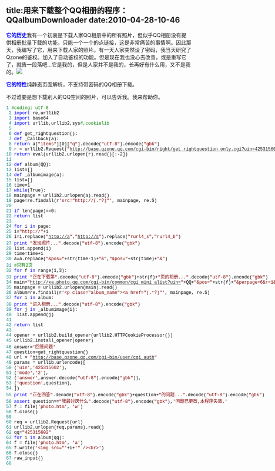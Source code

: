 title:用来下载整个QQ相册的程序：QQalbumDownloader
date:2010-04-28-10-46
---
<div id="blogDetailDiv" style="font-size:14px;">&#13;
                                                &#13;
                                                <p><b><font class="Apple-style-span" color="#0000FF">它的历史</font></b>我有一个初衷是下载人家QQ相册中的所有照片，但似乎QQ相册没有提供相册批量下载的功能，只能一个一个的点链接，这是非常痛苦的事情啊。因此那天，我编写了它，用来下载人家的照片。有一天人家突然设了密码，我当天研究了Qzone的鉴权。加入了自动鉴权的功能。但是现在我也没心去改善，或是重写它了，就告一段落吧...它是我的，但是人家并不是我的，长再好有什么用，又不是我的。<img src="/qzone/em/e101.gif"/></p><p><b><font class="Apple-style-span" color="#0000FF">它的特性</font></b>纯静态页面解析，不支持带密码的QQ相册下载。</p><p>不过谁要是想下载别人的QQ空间的照片，可以告诉我。我来帮助你。</p><p><span class="Apple-style-span" style="font-family: 'Courier New', monospace; line-height: normal; font-size: 12px; white-space: pre; "><span style="color: rgb(0, 128, 128); ">1</span> <span style="color: rgb(0, 128, 0); ">#</span><span style="color: rgb(0, 128, 0); ">coding: utf-8</span><span style="color: rgb(0, 128, 0); ">
</span><span style="color: rgb(0, 128, 128); "> 2</span> <span style="color: rgb(0, 128, 0); "/><span style="color: rgb(0, 0, 255); ">import</span><span style="color: rgb(0, 0, 0); "> re,urllib2
</span><span style="color: rgb(0, 128, 128); "> 3</span> <span style="color: rgb(0, 0, 0); "/><span style="color: rgb(0, 0, 255); ">import</span><span style="color: rgb(0, 0, 0); "> base64
</span><span style="color: rgb(0, 128, 128); "> 4</span> <span style="color: rgb(0, 0, 0); "/><span style="color: rgb(0, 0, 255); ">import</span><span style="color: rgb(0, 0, 0); "> urllib,urllib2,sys</span><span style="color: rgb(0, 128, 0); ">#</span><span style="color: rgb(0, 128, 0); ">,cookielib</span><span style="color: rgb(0, 128, 0); ">
</span><span style="color: rgb(0, 128, 128); "> 5</span> <span style="color: rgb(0, 128, 0); "/><span style="color: rgb(0, 0, 0); ">
</span><span style="color: rgb(0, 128, 128); "> 6</span> <span style="color: rgb(0, 0, 0); "/><span style="color: rgb(0, 0, 255); ">def</span><span style="color: rgb(0, 0, 0); "> get_rightquestion():
</span><span style="color: rgb(0, 128, 128); "> 7</span> <span style="color: rgb(0, 0, 0); "></span><span style="color: rgb(0, 0, 255); ">def</span><span style="color: rgb(0, 0, 0); "> _Callback(a):
</span><span style="color: rgb(0, 128, 128); "> 8</span> <span style="color: rgb(0, 0, 0); "></span><span style="color: rgb(0, 0, 255); ">return</span><span style="color: rgb(0, 0, 0); "> a[</span><span style="color: rgb(128, 0, 0); ">"</span><span style="color: rgb(128, 0, 0); ">items</span><span style="color: rgb(128, 0, 0); ">"</span><span style="color: rgb(0, 0, 0); ">][0][</span><span style="color: rgb(128, 0, 0); ">"</span><span style="color: rgb(128, 0, 0); ">q</span><span style="color: rgb(128, 0, 0); ">"</span><span style="color: rgb(0, 0, 0); ">].decode(</span><span style="color: rgb(128, 0, 0); ">"</span><span style="color: rgb(128, 0, 0); ">utf-8</span><span style="color: rgb(128, 0, 0); ">"</span><span style="color: rgb(0, 0, 0); ">).encode(</span><span style="color: rgb(128, 0, 0); ">"</span><span style="color: rgb(128, 0, 0); ">gbk</span><span style="color: rgb(128, 0, 0); ">"</span><span style="color: rgb(0, 0, 0); ">)
</span><span style="color: rgb(0, 128, 128); "> 9</span> <span style="color: rgb(0, 0, 0); ">r </span><span style="color: rgb(0, 0, 0); ">=</span><span style="color: rgb(0, 0, 0); "> urllib2.Request(</span><span style="color: rgb(128, 0, 0); ">"</span><span style="color: rgb(128, 0, 0); "><a href="http://base.qzone.qq.com/cgi-bin/right/get_rightquestion_only.cgi?uin=425315602" target="_blank">http://base.qzone.qq.com/cgi-bin/right/get_rightquestion_only.cgi?uin=425315602</a></span><span style="color: rgb(128, 0, 0); ">"</span><span style="color: rgb(0, 0, 0); ">)
</span><span style="color: rgb(0, 128, 128); ">10</span> <span style="color: rgb(0, 0, 0); "></span><span style="color: rgb(0, 0, 255); ">return</span><span style="color: rgb(0, 0, 0); "> eval(urllib2.urlopen(r).read()[:</span><span style="color: rgb(0, 0, 0); ">-</span><span style="color: rgb(0, 0, 0); ">2</span><span style="color: rgb(0, 0, 0); ">])
</span><span style="color: rgb(0, 128, 128); ">11</span> <span style="color: rgb(0, 0, 0); ">
</span><span style="color: rgb(0, 128, 128); ">12</span> <span style="color: rgb(0, 0, 0); "/><span style="color: rgb(0, 0, 255); ">def</span><span style="color: rgb(0, 0, 0); "> album(QQ):
</span><span style="color: rgb(0, 128, 128); ">13</span> <span style="color: rgb(0, 0, 0); ">list</span><span style="color: rgb(0, 0, 0); ">=</span><span style="color: rgb(0, 0, 0); ">[]
</span><span style="color: rgb(0, 128, 128); ">14</span> <span style="color: rgb(0, 0, 0); "></span><span style="color: rgb(0, 0, 255); ">def</span><span style="color: rgb(0, 0, 0); "> _albumimage(a):
</span><span style="color: rgb(0, 128, 128); ">15</span> <span style="color: rgb(0, 0, 0); ">list</span><span style="color: rgb(0, 0, 0); ">=</span><span style="color: rgb(0, 0, 0); ">[]
</span><span style="color: rgb(0, 128, 128); ">16</span> <span style="color: rgb(0, 0, 0); ">time</span><span style="color: rgb(0, 0, 0); ">=</span><span style="color: rgb(0, 0, 0); ">1</span><span style="color: rgb(0, 0, 0); ">
</span><span style="color: rgb(0, 128, 128); ">17</span> <span style="color: rgb(0, 0, 0); "></span><span style="color: rgb(0, 0, 255); ">while</span><span style="color: rgb(0, 0, 0); ">(True):
</span><span style="color: rgb(0, 128, 128); ">18</span> <span style="color: rgb(0, 0, 0); ">mainpage </span><span style="color: rgb(0, 0, 0); ">=</span><span style="color: rgb(0, 0, 0); "> urllib2.urlopen(a).read()
</span><span style="color: rgb(0, 128, 128); ">19</span> <span style="color: rgb(0, 0, 0); ">page</span><span style="color: rgb(0, 0, 0); ">=</span><span style="color: rgb(0, 0, 0); ">re.findall(r</span><span style="color: rgb(128, 0, 0); ">'</span><span style="color: rgb(128, 0, 0); ">src="http://(.*?)"</span><span style="color: rgb(128, 0, 0); ">'</span><span style="color: rgb(0, 0, 0); ">, mainpage, re.S)
</span><span style="color: rgb(0, 128, 128); ">20</span> <span style="color: rgb(0, 0, 0); ">
</span><span style="color: rgb(0, 128, 128); ">21</span> <span style="color: rgb(0, 0, 0); "></span><span style="color: rgb(0, 0, 255); ">if</span><span style="color: rgb(0, 0, 0); "> len(page)</span><span style="color: rgb(0, 0, 0); ">==</span><span style="color: rgb(0, 0, 0); ">0:
</span><span style="color: rgb(0, 128, 128); ">22</span> <span style="color: rgb(0, 0, 0); "></span><span style="color: rgb(0, 0, 255); ">return</span><span style="color: rgb(0, 0, 0); "> list
</span><span style="color: rgb(0, 128, 128); ">23</span> <span style="color: rgb(0, 0, 0); ">
</span><span style="color: rgb(0, 128, 128); ">24</span> <span style="color: rgb(0, 0, 0); "></span><span style="color: rgb(0, 0, 255); ">for</span><span style="color: rgb(0, 0, 0); "> i </span><span style="color: rgb(0, 0, 255); ">in</span><span style="color: rgb(0, 0, 0); "> page:
</span><span style="color: rgb(0, 128, 128); ">25</span> <span style="color: rgb(0, 0, 0); ">i</span><span style="color: rgb(0, 0, 0); ">=</span><span style="color: rgb(128, 0, 0); ">"</span><span style="color: rgb(128, 0, 0); ">http://</span><span style="color: rgb(128, 0, 0); ">"</span><span style="color: rgb(0, 0, 0); ">+</span><span style="color: rgb(0, 0, 0); ">i
</span><span style="color: rgb(0, 128, 128); ">26</span> <span style="color: rgb(0, 0, 0); ">i</span><span style="color: rgb(0, 0, 0); ">=</span><span style="color: rgb(0, 0, 0); ">i.replace(</span><span style="color: rgb(128, 0, 0); ">"</span><span style="color: rgb(128, 0, 0); "><a href="http://a" target="_blank">http://a</a></span><span style="color: rgb(128, 0, 0); ">"</span><span style="color: rgb(0, 0, 0); ">,</span><span style="color: rgb(128, 0, 0); ">"</span><span style="color: rgb(128, 0, 0); "><a href="http://s" target="_blank">http://s</a></span><span style="color: rgb(128, 0, 0); ">"</span><span style="color: rgb(0, 0, 0); ">).replace(</span><span style="color: rgb(128, 0, 0); ">"</span><span style="color: rgb(128, 0, 0); ">rurl4_s</span><span style="color: rgb(128, 0, 0); ">"</span><span style="color: rgb(0, 0, 0); ">,</span><span style="color: rgb(128, 0, 0); ">"</span><span style="color: rgb(128, 0, 0); ">rurl4_b</span><span style="color: rgb(128, 0, 0); ">"</span><span style="color: rgb(0, 0, 0); ">)
</span><span style="color: rgb(0, 128, 128); ">27</span> <span style="color: rgb(0, 0, 0); "></span><span style="color: rgb(0, 0, 255); ">print</span><span style="color: rgb(0, 0, 0); "> </span><span style="color: rgb(128, 0, 0); ">"</span><span style="color: rgb(128, 0, 0); ">发现照片...</span><span style="color: rgb(128, 0, 0); ">"</span><span style="color: rgb(0, 0, 0); ">.decode(</span><span style="color: rgb(128, 0, 0); ">"</span><span style="color: rgb(128, 0, 0); ">utf-8</span><span style="color: rgb(128, 0, 0); ">"</span><span style="color: rgb(0, 0, 0); ">).encode(</span><span style="color: rgb(128, 0, 0); ">"</span><span style="color: rgb(128, 0, 0); ">gbk</span><span style="color: rgb(128, 0, 0); ">"</span><span style="color: rgb(0, 0, 0); ">)
</span><span style="color: rgb(0, 128, 128); ">28</span> <span style="color: rgb(0, 0, 0); ">list.append(i)
</span><span style="color: rgb(0, 128, 128); ">29</span> <span style="color: rgb(0, 0, 0); ">time</span><span style="color: rgb(0, 0, 0); ">=</span><span style="color: rgb(0, 0, 0); ">time</span><span style="color: rgb(0, 0, 0); ">+</span><span style="color: rgb(0, 0, 0); ">1</span><span style="color: rgb(0, 0, 0); ">
</span><span style="color: rgb(0, 128, 128); ">30</span> <span style="color: rgb(0, 0, 0); ">a</span><span style="color: rgb(0, 0, 0); ">=</span><span style="color: rgb(0, 0, 0); ">a.replace(</span><span style="color: rgb(128, 0, 0); ">"</span><span style="color: rgb(128, 0, 0); ">&amp;pos=</span><span style="color: rgb(128, 0, 0); ">"</span><span style="color: rgb(0, 0, 0); ">+</span><span style="color: rgb(0, 0, 0); ">str(time</span><span style="color: rgb(0, 0, 0); ">-</span><span style="color: rgb(0, 0, 0); ">1</span><span style="color: rgb(0, 0, 0); ">)</span><span style="color: rgb(0, 0, 0); ">+</span><span style="color: rgb(128, 0, 0); ">"</span><span style="color: rgb(128, 0, 0); ">&amp;</span><span style="color: rgb(128, 0, 0); ">"</span><span style="color: rgb(0, 0, 0); ">,</span><span style="color: rgb(128, 0, 0); ">"</span><span style="color: rgb(128, 0, 0); ">&amp;pos=</span><span style="color: rgb(128, 0, 0); ">"</span><span style="color: rgb(0, 0, 0); ">+</span><span style="color: rgb(0, 0, 0); ">str(time)</span><span style="color: rgb(0, 0, 0); ">+</span><span style="color: rgb(128, 0, 0); ">"</span><span style="color: rgb(128, 0, 0); ">&amp;</span><span style="color: rgb(128, 0, 0); ">"</span><span style="color: rgb(0, 0, 0); ">)
</span><span style="color: rgb(0, 128, 128); ">31</span> <span style="color: rgb(0, 0, 0); "></span><span style="color: rgb(0, 128, 0); ">#</span><span style="color: rgb(0, 128, 0); ">只有2页</span><span style="color: rgb(0, 128, 0); ">
</span><span style="color: rgb(0, 128, 128); ">32</span> <span style="color: rgb(0, 128, 0); "/><span style="color: rgb(0, 0, 0); "></span><span style="color: rgb(0, 0, 255); ">for</span><span style="color: rgb(0, 0, 0); "> f </span><span style="color: rgb(0, 0, 255); ">in</span><span style="color: rgb(0, 0, 0); "> range(</span><span style="color: rgb(0, 0, 0); ">1</span><span style="color: rgb(0, 0, 0); ">,</span><span style="color: rgb(0, 0, 0); ">3</span><span style="color: rgb(0, 0, 0); ">):
</span><span style="color: rgb(0, 128, 128); ">33</span> <span style="color: rgb(0, 0, 0); "></span><span style="color: rgb(0, 0, 255); ">print</span><span style="color: rgb(0, 0, 0); "> </span><span style="color: rgb(128, 0, 0); ">"</span><span style="color: rgb(128, 0, 0); ">正在下载第</span><span style="color: rgb(128, 0, 0); ">"</span><span style="color: rgb(0, 0, 0); ">.decode(</span><span style="color: rgb(128, 0, 0); ">"</span><span style="color: rgb(128, 0, 0); ">utf-8</span><span style="color: rgb(128, 0, 0); ">"</span><span style="color: rgb(0, 0, 0); ">).encode(</span><span style="color: rgb(128, 0, 0); ">"</span><span style="color: rgb(128, 0, 0); ">gbk</span><span style="color: rgb(128, 0, 0); ">"</span><span style="color: rgb(0, 0, 0); ">)</span><span style="color: rgb(0, 0, 0); ">+</span><span style="color: rgb(0, 0, 0); ">str(f)</span><span style="color: rgb(0, 0, 0); ">+</span><span style="color: rgb(128, 0, 0); ">"</span><span style="color: rgb(128, 0, 0); ">页的相册...</span><span style="color: rgb(128, 0, 0); ">"</span><span style="color: rgb(0, 0, 0); ">.decode(</span><span style="color: rgb(128, 0, 0); ">"</span><span style="color: rgb(128, 0, 0); ">utf-8</span><span style="color: rgb(128, 0, 0); ">"</span><span style="color: rgb(0, 0, 0); ">).encode(</span><span style="color: rgb(128, 0, 0); ">"</span><span style="color: rgb(128, 0, 0); ">gbk</span><span style="color: rgb(128, 0, 0); ">"</span><span style="color: rgb(0, 0, 0); ">)
</span><span style="color: rgb(0, 128, 128); ">34</span> <span style="color: rgb(0, 0, 0); ">main</span><span style="color: rgb(0, 0, 0); ">=</span><span style="color: rgb(128, 0, 0); ">"</span><span style="color: rgb(128, 0, 0); "><a href="http://xa.photo.qq.com/cgi-bin/common/cgi_mini_alist?uin=" target="_blank">http://xa.photo.qq.com/cgi-bin/common/cgi_mini_alist?uin=</a></span><span style="color: rgb(128, 0, 0); ">"</span><span style="color: rgb(0, 0, 0); ">+</span><span style="color: rgb(0, 0, 0); ">QQ</span><span style="color: rgb(0, 0, 0); ">+</span><span style="color: rgb(128, 0, 0); ">"</span><span style="color: rgb(128, 0, 0); ">&amp;pos=</span><span style="color: rgb(128, 0, 0); ">"</span><span style="color: rgb(0, 0, 0); ">+</span><span style="color: rgb(0, 0, 0); ">str(f)</span><span style="color: rgb(0, 0, 0); ">+</span><span style="color: rgb(128, 0, 0); ">"</span><span style="color: rgb(128, 0, 0); ">&amp;perpage=6&amp;r=1&amp;idm=imgcache.qq.com</span><span style="color: rgb(128, 0, 0); ">"</span><span style="color: rgb(0, 0, 0); ">
</span><span style="color: rgb(0, 128, 128); ">35</span> <span style="color: rgb(0, 0, 0); ">mainpage </span><span style="color: rgb(0, 0, 0); ">=</span><span style="color: rgb(0, 0, 0); "> urllib2.urlopen(main).read()
</span><span style="color: rgb(0, 128, 128); ">36</span> <span style="color: rgb(0, 0, 0); ">album</span><span style="color: rgb(0, 0, 0); ">=</span><span style="color: rgb(0, 0, 0); ">re.findall(r</span><span style="color: rgb(128, 0, 0); ">'</span><span style="color: rgb(128, 0, 0); ">&lt;p class="album_name"&gt;&lt;a href="(.*?)"</span><span style="color: rgb(128, 0, 0); ">'</span><span style="color: rgb(0, 0, 0); ">, mainpage, re.S)
</span><span style="color: rgb(0, 128, 128); ">37</span> <span style="color: rgb(0, 0, 0); "></span><span style="color: rgb(0, 0, 255); ">for</span><span style="color: rgb(0, 0, 0); "> i </span><span style="color: rgb(0, 0, 255); ">in</span><span style="color: rgb(0, 0, 0); "> album:
</span><span style="color: rgb(0, 128, 128); ">38</span> <span style="color: rgb(0, 0, 0); "></span><span style="color: rgb(0, 0, 255); ">print</span><span style="color: rgb(0, 0, 0); "> </span><span style="color: rgb(128, 0, 0); ">"</span><span style="color: rgb(128, 0, 0); ">进入相册...</span><span style="color: rgb(128, 0, 0); ">"</span><span style="color: rgb(0, 0, 0); ">.decode(</span><span style="color: rgb(128, 0, 0); ">"</span><span style="color: rgb(128, 0, 0); ">utf-8</span><span style="color: rgb(128, 0, 0); ">"</span><span style="color: rgb(0, 0, 0); ">).encode(</span><span style="color: rgb(128, 0, 0); ">"</span><span style="color: rgb(128, 0, 0); ">gbk</span><span style="color: rgb(128, 0, 0); ">"</span><span style="color: rgb(0, 0, 0); ">)
</span><span style="color: rgb(0, 128, 128); ">39</span> <span style="color: rgb(0, 0, 0); "></span><span style="color: rgb(0, 0, 255); ">for</span><span style="color: rgb(0, 0, 0); "> j </span><span style="color: rgb(0, 0, 255); ">in</span><span style="color: rgb(0, 0, 0); "> _albumimage(i):
</span><span style="color: rgb(0, 128, 128); ">40</span> <span style="color: rgb(0, 0, 0); "> list.append(j)
</span><span style="color: rgb(0, 128, 128); ">41</span> <span style="color: rgb(0, 0, 0); ">
</span><span style="color: rgb(0, 128, 128); ">42</span> <span style="color: rgb(0, 0, 0); "></span><span style="color: rgb(0, 0, 255); ">return</span><span style="color: rgb(0, 0, 0); "> list
</span><span style="color: rgb(0, 128, 128); ">43</span> <span style="color: rgb(0, 0, 0); ">
</span><span style="color: rgb(0, 128, 128); ">44</span> <span style="color: rgb(0, 0, 0); ">opener </span><span style="color: rgb(0, 0, 0); ">=</span><span style="color: rgb(0, 0, 0); "> urllib2.build_opener(urllib2.HTTPCookieProcessor())
</span><span style="color: rgb(0, 128, 128); ">45</span> <span style="color: rgb(0, 0, 0); ">urllib2.install_opener(opener)
</span><span style="color: rgb(0, 128, 128); ">46</span> <span style="color: rgb(0, 0, 0); ">answer</span><span style="color: rgb(0, 0, 0); ">=</span><span style="color: rgb(128, 0, 0); ">'</span><span style="color: rgb(128, 0, 0); ">回答问题</span><span style="color: rgb(128, 0, 0); ">'</span><span style="color: rgb(0, 0, 0); ">
</span><span style="color: rgb(0, 128, 128); ">47</span> <span style="color: rgb(0, 0, 0); ">question</span><span style="color: rgb(0, 0, 0); ">=</span><span style="color: rgb(0, 0, 0); ">get_rightquestion()
</span><span style="color: rgb(0, 128, 128); ">48</span> <span style="color: rgb(0, 0, 0); ">url </span><span style="color: rgb(0, 0, 0); ">=</span><span style="color: rgb(0, 0, 0); "> </span><span style="color: rgb(128, 0, 0); ">"</span><span style="color: rgb(128, 0, 0); "><a href="http://base.qzone.qq.com/cgi-bin/user/cgi_auth" target="_blank">http://base.qzone.qq.com/cgi-bin/user/cgi_auth</a></span><span style="color: rgb(128, 0, 0); ">"</span><span style="color: rgb(0, 0, 0); ">
</span><span style="color: rgb(0, 128, 128); ">49</span> <span style="color: rgb(0, 0, 0); ">params </span><span style="color: rgb(0, 0, 0); ">=</span><span style="color: rgb(0, 0, 0); "> urllib.urlencode([
</span><span style="color: rgb(0, 128, 128); ">50</span> <span style="color: rgb(0, 0, 0); ">(</span><span style="color: rgb(128, 0, 0); ">'</span><span style="color: rgb(128, 0, 0); ">uin</span><span style="color: rgb(128, 0, 0); ">'</span><span style="color: rgb(0, 0, 0); ">,</span><span style="color: rgb(128, 0, 0); ">'</span><span style="color: rgb(128, 0, 0); ">425315602</span><span style="color: rgb(128, 0, 0); ">'</span><span style="color: rgb(0, 0, 0); ">),
</span><span style="color: rgb(0, 128, 128); ">51</span> <span style="color: rgb(0, 0, 0); ">(</span><span style="color: rgb(128, 0, 0); ">'</span><span style="color: rgb(128, 0, 0); ">mode</span><span style="color: rgb(128, 0, 0); ">'</span><span style="color: rgb(0, 0, 0); ">,</span><span style="color: rgb(128, 0, 0); ">'</span><span style="color: rgb(128, 0, 0); ">2</span><span style="color: rgb(128, 0, 0); ">'</span><span style="color: rgb(0, 0, 0); ">),
</span><span style="color: rgb(0, 128, 128); ">52</span> <span style="color: rgb(0, 0, 0); ">(</span><span style="color: rgb(128, 0, 0); ">'</span><span style="color: rgb(128, 0, 0); ">answer</span><span style="color: rgb(128, 0, 0); ">'</span><span style="color: rgb(0, 0, 0); ">,answer.decode(</span><span style="color: rgb(128, 0, 0); ">"</span><span style="color: rgb(128, 0, 0); ">utf-8</span><span style="color: rgb(128, 0, 0); ">"</span><span style="color: rgb(0, 0, 0); ">).encode(</span><span style="color: rgb(128, 0, 0); ">"</span><span style="color: rgb(128, 0, 0); ">gbk</span><span style="color: rgb(128, 0, 0); ">"</span><span style="color: rgb(0, 0, 0); ">)),
</span><span style="color: rgb(0, 128, 128); ">53</span> <span style="color: rgb(0, 0, 0); ">(</span><span style="color: rgb(128, 0, 0); ">'</span><span style="color: rgb(128, 0, 0); ">question</span><span style="color: rgb(128, 0, 0); ">'</span><span style="color: rgb(0, 0, 0); ">,question),
</span><span style="color: rgb(0, 128, 128); ">54</span> <span style="color: rgb(0, 0, 0); ">])
</span><span style="color: rgb(0, 128, 128); ">55</span> <span style="color: rgb(0, 0, 0); "/><span style="color: rgb(0, 0, 255); ">print</span><span style="color: rgb(0, 0, 0); "> </span><span style="color: rgb(128, 0, 0); ">"</span><span style="color: rgb(128, 0, 0); ">正在回答</span><span style="color: rgb(128, 0, 0); ">"</span><span style="color: rgb(0, 0, 0); ">.decode(</span><span style="color: rgb(128, 0, 0); ">"</span><span style="color: rgb(128, 0, 0); ">utf-8</span><span style="color: rgb(128, 0, 0); ">"</span><span style="color: rgb(0, 0, 0); ">).encode(</span><span style="color: rgb(128, 0, 0); ">"</span><span style="color: rgb(128, 0, 0); ">gbk</span><span style="color: rgb(128, 0, 0); ">"</span><span style="color: rgb(0, 0, 0); ">)</span><span style="color: rgb(0, 0, 0); ">+</span><span style="color: rgb(0, 0, 0); ">question</span><span style="color: rgb(0, 0, 0); ">+</span><span style="color: rgb(128, 0, 0); ">"</span><span style="color: rgb(128, 0, 0); ">的问题...</span><span style="color: rgb(128, 0, 0); ">"</span><span style="color: rgb(0, 0, 0); ">.decode(</span><span style="color: rgb(128, 0, 0); ">"</span><span style="color: rgb(128, 0, 0); ">utf-8</span><span style="color: rgb(128, 0, 0); ">"</span><span style="color: rgb(0, 0, 0); ">).encode(</span><span style="color: rgb(128, 0, 0); ">"</span><span style="color: rgb(128, 0, 0); ">gbk</span><span style="color: rgb(128, 0, 0); ">"</span><span style="color: rgb(0, 0, 0); ">)
</span><span style="color: rgb(0, 128, 128); ">56</span> <span style="color: rgb(0, 0, 0); "/><span style="color: rgb(0, 0, 255); ">assert</span><span style="color: rgb(0, 0, 0); "> question</span><span style="color: rgb(0, 0, 0); ">==</span><span style="color: rgb(128, 0, 0); ">"</span><span style="color: rgb(128, 0, 0); ">我最讨厌什么</span><span style="color: rgb(128, 0, 0); ">"</span><span style="color: rgb(0, 0, 0); ">.decode(</span><span style="color: rgb(128, 0, 0); ">"</span><span style="color: rgb(128, 0, 0); ">utf-8</span><span style="color: rgb(128, 0, 0); ">"</span><span style="color: rgb(0, 0, 0); ">).encode(</span><span style="color: rgb(128, 0, 0); ">"</span><span style="color: rgb(128, 0, 0); ">gbk</span><span style="color: rgb(128, 0, 0); ">"</span><span style="color: rgb(0, 0, 0); ">),</span><span style="color: rgb(128, 0, 0); ">'</span><span style="color: rgb(128, 0, 0); ">问题已更改,本程序失效.</span><span style="color: rgb(128, 0, 0); ">'</span><span style="color: rgb(0, 0, 0); ">
</span><span style="color: rgb(0, 128, 128); ">57</span> <span style="color: rgb(0, 0, 0); ">f </span><span style="color: rgb(0, 0, 0); ">=</span><span style="color: rgb(0, 0, 0); "> file(</span><span style="color: rgb(128, 0, 0); ">'</span><span style="color: rgb(128, 0, 0); ">photo.htm</span><span style="color: rgb(128, 0, 0); ">'</span><span style="color: rgb(0, 0, 0); ">, </span><span style="color: rgb(128, 0, 0); ">'</span><span style="color: rgb(128, 0, 0); ">w</span><span style="color: rgb(128, 0, 0); ">'</span><span style="color: rgb(0, 0, 0); ">)
</span><span style="color: rgb(0, 128, 128); ">58</span> <span style="color: rgb(0, 0, 0); ">f.close()
</span><span style="color: rgb(0, 128, 128); ">59</span> <span style="color: rgb(0, 0, 0); ">
</span><span style="color: rgb(0, 128, 128); ">60</span> <span style="color: rgb(0, 0, 0); ">req </span><span style="color: rgb(0, 0, 0); ">=</span><span style="color: rgb(0, 0, 0); "> urllib2.Request(url)
</span><span style="color: rgb(0, 128, 128); ">61</span> <span style="color: rgb(0, 0, 0); ">urllib2.urlopen(req,params).read()
</span><span style="color: rgb(0, 128, 128); ">62</span> <span style="color: rgb(0, 0, 0); ">qq</span><span style="color: rgb(0, 0, 0); ">=</span><span style="color: rgb(128, 0, 0); ">"</span><span style="color: rgb(128, 0, 0); ">425315602</span><span style="color: rgb(128, 0, 0); ">"</span><span style="color: rgb(0, 0, 0); ">
</span><span style="color: rgb(0, 128, 128); ">63</span> <span style="color: rgb(0, 0, 0); "/><span style="color: rgb(0, 0, 255); ">for</span><span style="color: rgb(0, 0, 0); "> i </span><span style="color: rgb(0, 0, 255); ">in</span><span style="color: rgb(0, 0, 0); "> album(qq):
</span><span style="color: rgb(0, 128, 128); ">64</span> <span style="color: rgb(0, 0, 0); ">f </span><span style="color: rgb(0, 0, 0); ">=</span><span style="color: rgb(0, 0, 0); "> file(</span><span style="color: rgb(128, 0, 0); ">'</span><span style="color: rgb(128, 0, 0); ">photo.htm</span><span style="color: rgb(128, 0, 0); ">'</span><span style="color: rgb(0, 0, 0); ">, </span><span style="color: rgb(128, 0, 0); ">'</span><span style="color: rgb(128, 0, 0); ">a</span><span style="color: rgb(128, 0, 0); ">'</span><span style="color: rgb(0, 0, 0); ">)
</span><span style="color: rgb(0, 128, 128); ">65</span> <span style="color: rgb(0, 0, 0); ">f.write(</span><span style="color: rgb(128, 0, 0); ">'</span><span style="color: rgb(128, 0, 0); ">&lt;img src="</span><span style="color: rgb(128, 0, 0); ">'</span><span style="color: rgb(0, 0, 0); ">+</span><span style="color: rgb(0, 0, 0); ">i</span><span style="color: rgb(0, 0, 0); ">+</span><span style="color: rgb(128, 0, 0); ">'</span><span style="color: rgb(128, 0, 0); ">" /&gt;&lt;br&gt;</span><span style="color: rgb(128, 0, 0); ">'</span><span style="color: rgb(0, 0, 0); ">)
</span><span style="color: rgb(0, 128, 128); ">66</span> <span style="color: rgb(0, 0, 0); ">f.close()
</span><span style="color: rgb(0, 128, 128); ">67</span> <span style="color: rgb(0, 0, 0); ">raw_input()
</span><span style="color: rgb(0, 128, 128); ">68</span> </span></p>&#13;
                                                &#13;
                                            </div>&#13;
										